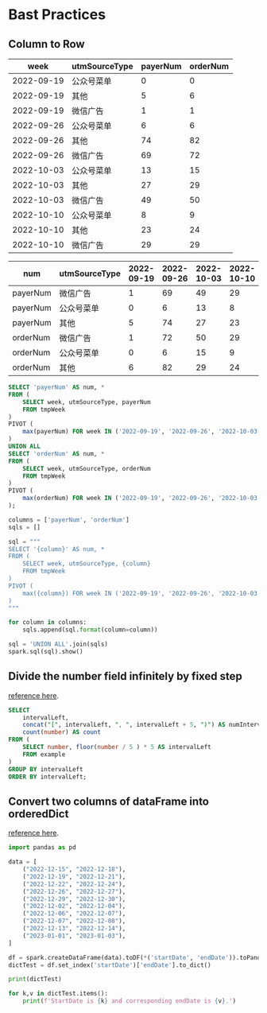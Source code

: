 # Bast Practices

## Column to Row

| week | utmSourceType | payerNum | orderNum
| ------ | ------ | ------ | ------ |
| 2022-09-19 | 公众号菜单 | 0 | 0 |
| 2022-09-19 | 其他 | 5 | 6 |
| 2022-09-19 | 微信广告 | 1 | 1 |
| 2022-09-26 | 公众号菜单 | 6 | 6 |
| 2022-09-26 | 其他 | 74 | 82 |
| 2022-09-26 | 微信广告 | 69 | 72 |
| 2022-10-03 | 公众号菜单 | 13 | 15 |
| 2022-10-03 | 其他 | 27 | 29 |
| 2022-10-03 | 微信广告 | 49 | 50 |
| 2022-10-10 | 公众号菜单 | 8 | 9 |
| 2022-10-10 | 其他 | 23 | 24 |
| 2022-10-10 | 微信广告 | 29 | 29 |

| num | utmSourceType | 2022-09-19 | 2022-09-26 | 2022-10-03 | 2022-10-10 |
| ------ | ------ | ------ | ------ | ------ | ------ |
| payerNum | 微信广告 | 1 | 69 | 49 | 29 |
| payerNum | 公众号菜单 | 0 | 6 | 13 | 8 |
| payerNum | 其他 | 5 | 74 | 27 | 23 |
| orderNum | 微信广告 | 1 | 72 | 50 | 29 |
| orderNum | 公众号菜单 | 0 | 6 | 15 | 9 |
| orderNum | 其他 | 6 | 82 | 29 | 24 |

```sql
SELECT 'payerNum' AS num, *
FROM (
    SELECT week, utmSourceType, payerNum
    FROM tmpWeek
)
PIVOT (
    max(payerNum) FOR week IN ('2022-09-19', '2022-09-26', '2022-10-03', '2022-10-10')
)
UNION ALL
SELECT 'orderNum' AS num, *
FROM (
    SELECT week, utmSourceType, orderNum
    FROM tmpWeek
)
PIVOT (
    max(orderNum) FOR week IN ('2022-09-19', '2022-09-26', '2022-10-03', '2022-10-10')
);
```

```python
columns = ['payerNum', 'orderNum']
sqls = []

sql = """
SELECT '{column}' AS num, *
FROM (
    SELECT week, utmSourceType, {column}
    FROM tmpWeek
)
PIVOT (
    max({column}) FOR week IN ('2022-09-19', '2022-09-26', '2022-10-03', '2022-10-10')
)
"""

for column in columns:
    sqls.append(sql.format(column=column))

sql = 'UNION ALL'.join(sqls)
spark.sql(sql).show()
```

## Divide the number field infinitely by fixed step

[reference here](https://stackoverflow.com/questions/75066077/how-to-divide-the-number-field-infinitely-by-fixed-step-in-spark-sql).

```sql
SELECT
    intervalLeft,
    concat("[", intervalLeft, ", ", intervalLeft + 5, ")") AS numInterval,
    count(number) AS count
FROM (
    SELECT number, floor(number / 5 ) * 5 AS intervalLeft
    FROM example
)
GROUP BY intervalLeft
ORDER BY intervalLeft;
```

## Convert two columns of dataFrame into orderedDict

[reference here](https://stackoverflow.com/questions/75141364/how-to-convert-two-columns-of-dataframe-into-an-ordereddict-in-python).

```python PYSPARK 1673934650
import pandas as pd

data = [
    ("2022-12-15", "2022-12-18"),
    ("2022-12-19", "2022-12-21"),
    ("2022-12-22", "2022-12-24"),
    ("2022-12-26", "2022-12-27"),
    ("2022-12-29", "2022-12-30"),
    ("2022-12-02", "2022-12-04"),
    ("2022-12-06", "2022-12-07"),
    ("2022-12-07", "2022-12-08"),
    ("2022-12-13", "2022-12-14"),
    ("2023-01-01", "2023-01-03"),
]

df = spark.createDataFrame(data).toDF(*('startDate', 'endDate')).toPandas()
dictTest = df.set_index('startDate')['endDate'].to_dict()

print(dictTest)

for k,v in dictTest.items():
    print(f'StartDate is {k} and corresponding endDate is {v}.')
```
